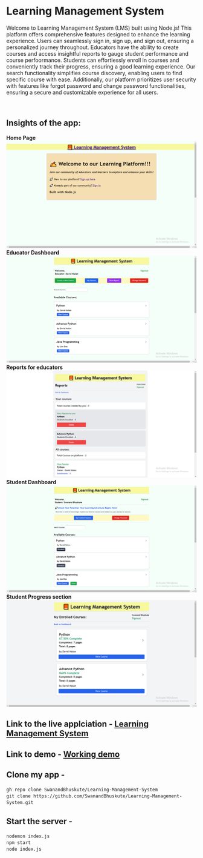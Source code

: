 # **Learning Management System**

Welcome to Learning Management System (LMS) built using Node.js! This platform offers comprehensive features designed to enhance the learning experience. Users can seamlessly sign in, sign up, and sign out, ensuring a personalized journey throughout. Educators have the ability to create courses and access insightful reports to gauge student performance and course perfoormance. Students can effortlessly enroll in courses and conveniently track their progress, ensuring a good learning experience. Our search functionality simplifies course discovery, enabling users to find specific course with ease. Additionally, our platform prioritizes user security with features like forgot password and change password functionalities, ensuring a secure and customizable experience for all users.

<br>

## **Insights of the app:**
**Home Page** ![Home Page](/project-images/homepage.png)
**Educator Dashboard** ![Educator Dashboard](/project-images/teacher-dashboard.png)
**Reports for educators** ![Reports for educators](/project-images/teacher-report.png)
**Student Dashboard** ![Student Dashboard](/project-images/student-dashboard.png)
**Student Progress section** ![Student Progress section](/project-images/student-progress.png)
<br>

## Link to the live applciation - <a href="https://lms-app-swanand.onrender.com/">Learning Management System </a>

## Link to demo - <a href="https://www.loom.com/share/3d82f829b2ee4aac8cbce7ceeb7a80d5"> Working demo </a> 

## Clone my app -
`gh repo clone SwanandBhuskute/Learning-Management-System` <br> `git clone https://github.com/SwanandBhuskute/Learning-Management-System.git`

## Start the server - 
`nodemon index.js`  <br> `npm start` <br> `node index.js`
